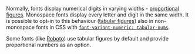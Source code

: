 Normally, fonts display numerical digits in varying widths - [proportional figures](https://otf.show/pnum). Monospace fonts display every letter and digit in the same width. It is possible to opt-in to this behaviour ([tabular figures](https://otf.show/tnum)) also in non-monospace fonts in CSS with [`font-variant-numeric: tabular-nums`](https://developer.mozilla.org/en-US/docs/Web/CSS/font-variant-numeric).

Some fonts (like [Roboto](https://fonts.google.com/specimen/Roboto)) use tabular figures by default and provide proportional numbers as an option.
